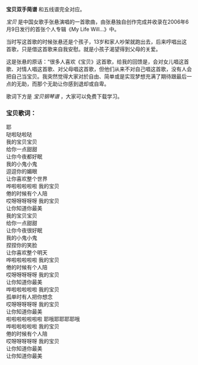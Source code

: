 

**宝贝双手简谱** 和五线谱完全对应。

_宝贝_ 是中国女歌手张悬演唱的一首歌曲，由张悬独自创作完成并收录在2006年6月9日发行的首张个人专辑《My Life Will…》中。

当时写这首歌的时候张悬还是个孩子，13岁和家人吵架就跑出去，后来哼唱出这首歌，只是借这首歌来自我安慰。就是小孩子渴望得到父母的关爱。

这是张悬的原话：“很多人喜欢《宝贝》这首歌，给我的回馈是，会对女儿唱这首歌、对情人唱这首歌、对父母唱这首歌，但他们从来不对自己唱这首歌，没有人会把自己当宝贝。我突然觉得大家对於自由、简单或是实现梦想充满了期待跟最后一点的无助，而那个无助让你感到退却或自卑。

歌词下方是 _宝贝钢琴谱_ ，大家可以免费下载学习。

### 宝贝歌词：

耶  
哒啦哒啦哒  
我的宝贝宝贝  
给你一点甜甜  
让你今夜都好眠  
我的小鬼小鬼  
逗逗你的媚眼  
让你喜欢整个世界  
哗啦啦啦啦啦 我的宝贝  
倦的时候有个人陪  
哎呀呀呀呀呀 我的宝贝  
让你知道你最美  
我的宝贝宝贝  
给你一点甜甜  
让你今夜很好眠  
我的小鬼小鬼  
捏捏你的笑脸  
让你喜欢整个明天  
哗啦啦啦啦啦 我的宝贝  
倦的时候有个人陪  
哎呀呀呀呀呀 我的宝贝  
让你知道你最美  
哗啦啦啦啦啦 我的宝贝  
孤单时有人把你想念  
哎呀呀呀呀呀 我的宝贝  
让你知道你最美  
啦啦啦啦啦啦啦 耶哦耶耶耶耶哦  
哗啦啦啦啦啦 我的宝贝  
倦的时候有个人陪  
哎呀呀呀呀呀 我的宝贝  
让你知道你最美  
让你知道你最美

